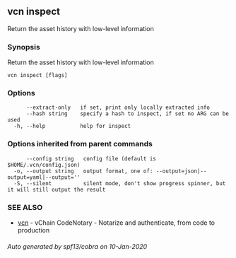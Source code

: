 ## vcn inspect

Return the asset history with low-level information

### Synopsis

Return the asset history with low-level information

```
vcn inspect [flags]
```

### Options

```
      --extract-only   if set, print only locally extracted info
      --hash string    specify a hash to inspect, if set no ARG can be used
  -h, --help           help for inspect
```

### Options inherited from parent commands

```
      --config string   config file (default is $HOME/.vcn/config.json)
  -o, --output string   output format, one of: --output=json|--output=yaml|--output=''
  -S, --silent          silent mode, don't show progress spinner, but it will still output the result
```

### SEE ALSO

* [vcn](vcn.md)	 - vChain CodeNotary - Notarize and authenticate, from code to production

###### Auto generated by spf13/cobra on 10-Jan-2020

